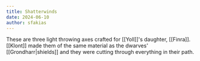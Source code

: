 ```yaml
---
title: Shatterwinds
date: 2024-06-10
author: sfakias
---
```


These are three light throwing axes crafted for [[Yoll]]'s daughter, [[Finra]]. [[Klont]] made them of the same material as the dwarves' [[Grondharr|shields]] and they were cutting through everything in their path.